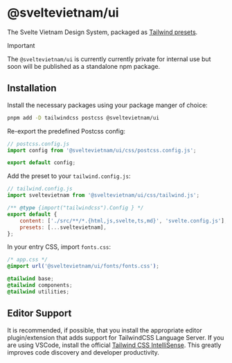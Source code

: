 # @sveltevietnam/ui

The Svelte Vietnam Design System, packaged as [Tailwind presets](https://tailwindcss.com/docs/presets).

> [!IMPORTANT]
> The `@sveltevietnam/ui` is currently currently private for internal use but soon will be published as a standalone npm package.

## Installation

Install the necessary packages using your package manger of choice:

```bash
pnpm add -D tailwindcss postcss @sveltevietnam/ui
```

Re-export the predefined Postcss config:

```javascript
// postcss.config.js
import config from '@sveltevietnam/ui/css/postcss.config.js';

export default config;
```

Add the preset to your `tailwind.config.js`:

```javascript
// tailwind.config.js
import sveltevietnam from '@sveltevietnam/ui/css/tailwind.js';

/** @type {import("tailwindcss").Config } */
export default {
	content: ['./src/**/*.{html,js,svelte,ts,md}', 'svelte.config.js'],
	presets: [...sveltevietnam],
};
```

In your entry CSS, import `fonts.css`:

```css
/* app.css */
@import url('@sveltevietnam/ui/fonts/fonts.css');

@tailwind base;
@tailwind components;
@tailwind utilities;
```

## Editor Support

It is recommended, if possible, that you install the appropriate editor plugin/extension that adds support for TailwindCSS Language Server. If you are using VSCode, install the official [Tailwind CSS IntelliSense](https://marketplace.visualstudio.com/items?itemName=bradlc.vscode-tailwindcss). This greatly improves code discovery and developer productivity.
